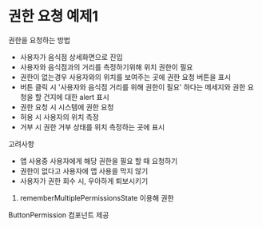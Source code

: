 # 권한 요쳥 예제1

권한을 요청하는 방법
- 사용자가 음식점 상세화면으로 진입
- 사용자와 음식점과의 거리를 측정하기위해 위치 권한이 필요
- 권한이 없는경우 사용자와의 위치를 보여주는 곳에 권한 요청 버튼을 표시
- 버튼 클릭 시 '사용자와 음식점 거리를 위해 권한이 필요' 하다는 메세지와 권한 요청을 할 건지에 대한 alert 표시
- 권한 요청 시 시스템에 권한 요청
- 허용 시 사용자의 위치 측정
- 거부 시 권한 거부 상태를 위치 측정하는 곳에 표시

고려사항
- 앱 사용중 사용자에게 해당 권한을 필요 할 때 요청하기
- 권한이 없다고 사용자에 앱 사용을 막지 않기
- 사용자가 권한 회수 시, 우아하게 퇴보시키기

1. rememberMultiplePermissionsState 이용해 권한  

ButtonPermission 컴포넌트 제공

